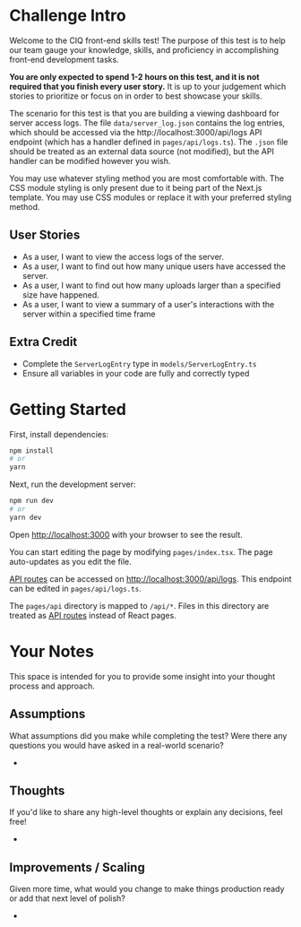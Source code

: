 # Challenge Intro

Welcome to the CIQ front-end skills test! The purpose of this test is to help our team gauge your knowledge, skills, and proficiency in accomplishing front-end development tasks.

**You are only expected to spend 1-2 hours on this test, and it is not required that you finish every user story.** It is up to your judgement which stories to prioritize or focus on in order to best showcase your skills.

The scenario for this test is that you are building a viewing dashboard for server access logs. The file `data/server_log.json` contains the log entries, which should be accessed via the http://localhost:3000/api/logs API endpoint (which has a handler defined in `pages/api/logs.ts`). The `.json` file should be treated as an external data source (not modified), but the API handler can be modified however you wish.

You may use whatever styling method you are most comfortable with. The CSS module styling is only present due to it being part of the Next.js template. You may use CSS modules or replace it with your preferred styling method.

## User Stories

- As a user, I want to view the access logs of the server.
- As a user, I want to find out how many unique users have accessed the server.
- As a user, I want to find out how many uploads larger than a specified size have happened.
- As a user, I want to view a summary of a user's interactions with the server within a specified time frame

## Extra Credit

- Complete the `ServerLogEntry` type in `models/ServerLogEntry.ts`
- Ensure all variables in your code are fully and correctly typed

# Getting Started

First, install dependencies:

```bash
npm install
# or
yarn
```

Next, run the development server:

```bash
npm run dev
# or
yarn dev
```

Open [http://localhost:3000](http://localhost:3000) with your browser to see the result.

You can start editing the page by modifying `pages/index.tsx`. The page auto-updates as you edit the file.

[API routes](https://nextjs.org/docs/api-routes/introduction) can be accessed on [http://localhost:3000/api/logs](http://localhost:3000/api/logs). This endpoint can be edited in `pages/api/logs.ts`.

The `pages/api` directory is mapped to `/api/*`. Files in this directory are treated as [API routes](https://nextjs.org/docs/api-routes/introduction) instead of React pages.

# Your Notes

This space is intended for you to provide some insight into your thought process and approach.

## Assumptions

What assumptions did you make while completing the test? Were there any questions you would have asked in a real-world scenario?

-

## Thoughts

If you'd like to share any high-level thoughts or explain any decisions, feel free!

-

## Improvements / Scaling

Given more time, what would you change to make things production ready or add that next level of polish?

-
